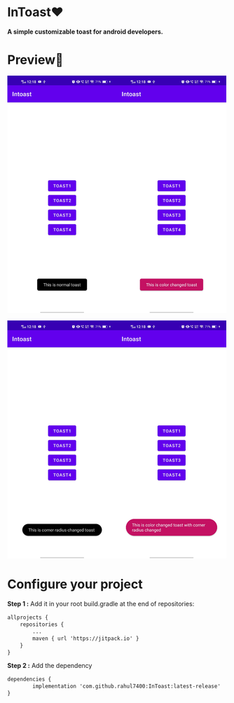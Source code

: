 
# InToast❤
**A simple customizable toast for android developers.**

# Preview🎉


<img src="images/1.jpeg" width="250"><img src="images/2.jpeg" width="250">


<img src="images/3.jpeg" width="250"><img src="images/4.jpeg" width="250">



# Configure your project
**Step 1 :**
Add it in your root build.gradle at the end of repositories:

    allprojects {
		repositories {
			...
			maven { url 'https://jitpack.io' }
		}
	}

**Step 2 :**
Add the dependency
 
	dependencies {
	        implementation 'com.github.rahul7400:InToast:latest-release'
	}

